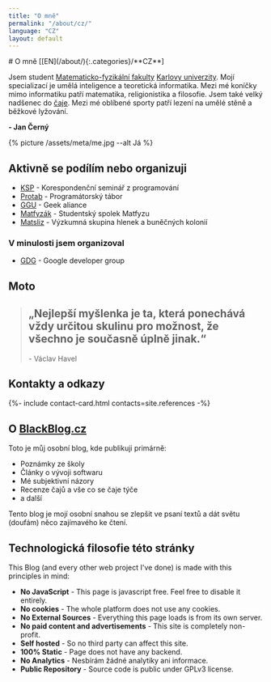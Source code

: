 ```yaml
---
title: "O mně"
permalink: "/about/cz/"
language: "CZ"
layout: default
---
```


<article markdown="1">
# O mně
[[EN](/about/){:.categories}/**CZ**]

Jsem student [Matematicko-fyzikální fakulty](https://www.mff.cuni.cz/) [Karlovy univerzity](https://cuni.cz/).
Mojí specializací je umělá inteligence a teoretická informatika.
Mezi mé koníčky mimo informatiku patří matematika, religionistika a filosofie.
Jsem také velký nadšenec do [čaje](https://blackblog.cz/#tea).
Mezi mé oblíbené sporty patří lezení na umělé stěně a běžkové lyžování.

**- Jan Černý**

{% picture /assets/meta/me.jpg --alt Já %}

## Aktivně se podílím nebo organizuji
- [KSP](https://ksp.mff.cuni.cz/) - Korespondenční seminář z programování
- [Protab](https://protab.cz/) - Programátorský tábor
- [GGU](https://ggu.cz/) - Geek aliance
- [Matfyzák](https://matfyzak.cz/) - Studentský spolek Matfyzu
- [Matsliz](http://slimoco.ning.com/group/matsliz) - Výzkumná skupina hlenek a buněčných kolonií

### V minulosti jsem organizoval
- [GDG](https://gug.cz) - Google developer group

## Moto

> ## „Nejlepší myšlenka je ta, která ponechává vždy určitou skulinu pro možnost, že všechno je současně úplně jinak.“
> \- Václav Havel

## Kontakty a odkazy

{%- include contact-card.html contacts=site.references -%}

# O [BlackBlog.cz](http://blackblog.cz/)

Toto je můj osobní blog, kde publikuji primárně:

- Poznámky ze školy
- Články o vývoji softwaru
- Mé subjektivní názory
- Recenze čajů a vše co se čaje týče
- a další

Tento blog je mojí osobní snahou se zlepšit ve psaní textů a dát světu (doufám) něco
zajímavého ke čtení.

## Technologická filosofie této stránky
This Blog (and every other web project I've done) is made with this principles in mind:
- __No JavaScript__ - This page is javascript free. Feel free to disable it entirely.
- __No cookies__ - The whole platform does not use any cookies.
- __No External Sources__ - Everything this page loads is from its own server.
- __No paid content and advertisements__ - This site is completely non-profit.
- __Self hosted__ - So no third party can affect this site.
- __100% Static__ - Page does not have any backend.
- __No Analytics__ - Nesbírám žádné analytiky ani informace.
- __Public Repository__ - Source code is public under GPLv3 license.

</article>
